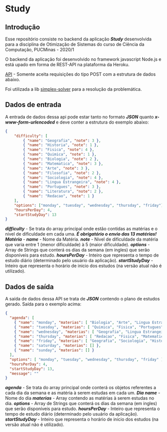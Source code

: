 # Study

## Introdução

Esse repositório consiste no backend da aplicação ***Study*** desenvolvida para a disciplina de Otimização de Sistemas do curso de Ciência da Computação, PUCMinas - 2020/1

O backend da aplicação foi desenvolvido no framework javascript Node.js e está upado em forma de REST-API na plataforma da Heroku.

[API](https://plano-estudo-enem.herokuapp.com) - Somente aceita requisições do tipo POST com a estrutura de dados abaixo.

Foi utilizada a lib [simplex-solver](https://www.npmjs.com/package/simplex-solver) para a resolução da problemática.

## Dados de entrada

A entrada de dados dessa api pode estar tanto no formato ***JSON*** quanto ***x-www-form-urlencoded*** e deve conter a estrutura do exemplo abaixo:

```json
{
    "difficulty": [
		{ "name": "Geografia", "note": 3 },
		{ "name": "Historia", "note": 1 },
		{ "name": "Fisica", "note": 4 },
		{ "name": "Quimica", "note": 1 },
		{ "name": "Biologia", "note": 2 },
		{ "name": "Matematica", "note": 3 },
		{ "name": "Arte", "note": 3 },
		{ "name": "Filosofia", "note": 2 },
		{ "name": "Sociologia", "note": 4 },
		{ "name": "Lingua Estrangeira", "note": 4 },
		{ "name": "Portugues", "note": 3 },
		{ "name": "Literatura", "note": 2 },
		{ "name": "Redacao", "note": 1 }
	],
	"options": ["monday", "tuesday", "wednesday", "thursday", "friday"],
	"hoursPerDay": 4,
	"startStudyDay": 13
}
```
***difficulty*** - Se trata do array principal onde estão contidas as matérias e o nivel de dificuldade em cada uma. ***É obrigatório o envio das 13 matérias!***
***Matéria*** -
    ***name*** - Nome da Matéria.
    ***note*** - Nivel de dificuldade da matéria que varia entre 1 (menor dificuldade) à 5 (maior dificuldade).
***options*** - Array de Strings que conterá os dias da semana (em ingles) que serão disponíveis para estudo.
***hoursPerDay*** - Inteiro que representa o tempo de estudo diário (determinado pelo usuário da aplicação).
***startStudyDay*** - Inteiro que representa o horário de inicio dos estudos (na versão atual não é utilizado).

## Dados de saída

A saída de dados dessa API se trata de ***JSON*** contendo o plano de estudos gerado.
Saída para o exemplo acima:
```json
{
  "agenda": [
    { "name": "monday", "materias": [ "Biologia", "Arte", "Lingua Estrangeira", "Matematica" ] },
    { "name": "tuesday", "materias": [ "Quimica", "Fisica", "Portugues", "Portugues" ] },
    { "name": "wednesday", "materias": [ "Geografia", "Lingua Estrangeira", "Literatura", "Sociologia" ] },
    { "name": "thursday", "materias": [ "Redacao", "Fisica", "Matematica", "Filosofia" ] },
    { "name": "friday", "materias": [ "Geografia", "Sociologia", "Historia", "Arte" ] },
    { "name": "saturday", "materias": [] },
    { "name": "sunday", "materias": [] }
  ],
  "options": [ "monday", "tuesday", "wednesday", "thursday", "friday" ],
  "hoursPerDay": 4,
  "startStudyDay": 13,
  "message": ""
}
```
***agenda*** - Se trata do array principal onde conterá os objetos referentes a cada dia da semana e as matéria à serem estudas em cada um.
***Dia***
    ***name*** - Nome do dia
    ***materias*** - Array contendo as matérias à serem estudas no dia.
***options*** - Array de Strings que conterá os dias da semana (em ingles) que serão disponíveis para estudo.
***hoursPerDay*** - Inteiro que representa o tempo de estudo diário (determinado pelo usuário da aplicação).
***startStudyDay*** - Inteiro que representa o horário de inicio dos estudos (na versão atual não é utilizado).